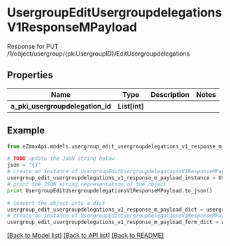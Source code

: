 # UsergroupEditUsergroupdelegationsV1ResponseMPayload

Response for PUT /1/object/usergroup/{pkiUsergroupID}/EditUsergroupdelegations

## Properties

Name | Type | Description | Notes
------------ | ------------- | ------------- | -------------
**a_pki_usergroupdelegation_id** | **List[int]** |  | 

## Example

```python
from eZmaxApi.models.usergroup_edit_usergroupdelegations_v1_response_m_payload import UsergroupEditUsergroupdelegationsV1ResponseMPayload

# TODO update the JSON string below
json = "{}"
# create an instance of UsergroupEditUsergroupdelegationsV1ResponseMPayload from a JSON string
usergroup_edit_usergroupdelegations_v1_response_m_payload_instance = UsergroupEditUsergroupdelegationsV1ResponseMPayload.from_json(json)
# print the JSON string representation of the object
print UsergroupEditUsergroupdelegationsV1ResponseMPayload.to_json()

# convert the object into a dict
usergroup_edit_usergroupdelegations_v1_response_m_payload_dict = usergroup_edit_usergroupdelegations_v1_response_m_payload_instance.to_dict()
# create an instance of UsergroupEditUsergroupdelegationsV1ResponseMPayload from a dict
usergroup_edit_usergroupdelegations_v1_response_m_payload_form_dict = usergroup_edit_usergroupdelegations_v1_response_m_payload.from_dict(usergroup_edit_usergroupdelegations_v1_response_m_payload_dict)
```
[[Back to Model list]](../README.md#documentation-for-models) [[Back to API list]](../README.md#documentation-for-api-endpoints) [[Back to README]](../README.md)


